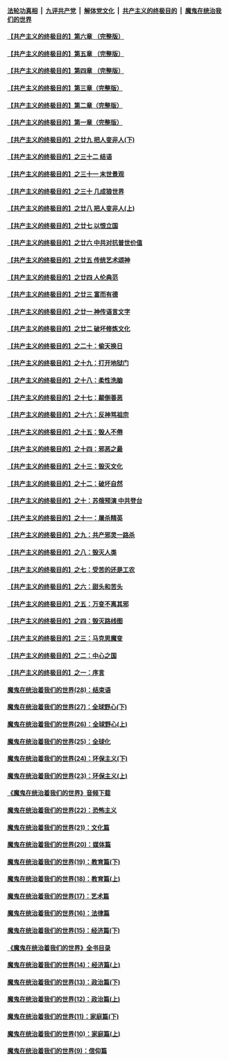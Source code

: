 

####  [法轮功真相](../../../../basic/blob/master/README.md?t=05211902) &nbsp;|&nbsp; [九评共产党](../../../../9ping.md/blob/master/README.md?t=05211902) &nbsp;|&nbsp; [解体党文化](../../../../jtdwh.md/blob/master/README.md?t=05211902)  &nbsp;|&nbsp; [共产主义的终极目的](../../../../gczydzjmd.md/blob/master/README.md?t=05211902) &nbsp;|&nbsp; [魔鬼在统治我们的世界](../../../../mgztzwmdsj.md/blob/master/README.md?t=05211902) 

#### [【共产主义的终极目的】第六章 （完整版）](../pages/nsc422/n11428913.md?t=05211902) 

#### [【共产主义的终极目的】第五章 （完整版）](../pages/nsc422/n11428912.md?t=05211902) 

#### [【共产主义的终极目的】第四章 （完整版）](../pages/nsc422/n11428907.md?t=05211902) 

#### [【共产主义的终极目的】第三章（完整版）](../pages/nsc422/n11428848.md?t=05211902) 

#### [【共产主义的终极目的】第二章（完整版）](../pages/nsc422/n11428831.md?t=05211902) 

#### [【共产主义的终极目的】第一章（完整版）](../pages/nsc422/n11417651.md?t=05211902) 

#### [【共产主义的终极目的】之廿九 把人变非人(下)](../pages/nsc422/n11344140.md?t=05211902) 

#### [【共产主义的终极目的】之三十二 结语](../pages/nsc422/n11360535.md?t=05211902) 

#### [【共产主义的终极目的】之三十一 末世景观](../pages/nsc422/n11351129.md?t=05211902) 

#### [【共产主义的终极目的】之三十 几成狼世界](../pages/nsc422/n11348280.md?t=05211902) 

#### [【共产主义的终极目的】之廿八 把人变非人(上)](../pages/nsc422/n11340492.md?t=05211902) 

#### [【共产主义的终极目的】之廿七 以恨立国](../pages/nsc422/n11336944.md?t=05211902) 

#### [【共产主义的终极目的】之廿六 中共对抗普世价值](../pages/nsc422/n11324785.md?t=05211902) 

#### [【共产主义的终极目的】之廿五 传统艺术颂神](../pages/nsc422/n11296396.md?t=05211902) 

#### [【共产主义的终极目的】之廿四 人伦典范](../pages/nsc422/n11296397.md?t=05211902) 

#### [【共产主义的终极目的】之廿三 富而有德](../pages/nsc422/n11283598.md?t=05211902) 

#### [【共产主义的终极目的】之廿一 神传语言文字](../pages/nsc422/n11263265.md?t=05211902) 

#### [【共产主义的终极目的】之廿二 破坏修炼文化](../pages/nsc422/n11245728.md?t=05211902) 

#### [【共产主义的终极目的】之二十：偷天换日](../pages/nsc422/n11238846.md?t=05211902) 

#### [【共产主义的终极目的】之十九：打开地狱门](../pages/nsc422/n11206376.md?t=05211902) 

#### [【共产主义的终极目的】之十八：柔性洗脑](../pages/nsc422/n11199994.md?t=05211902) 

#### [【共产主义的终极目的】之十七：颠倒善恶](../pages/nsc422/n11179782.md?t=05211902) 

#### [【共产主义的终极目的】之十六：反神骂祖宗](../pages/nsc422/n11166798.md?t=05211902) 

#### [【共产主义的终极目的】之十五：毁人不倦](../pages/nsc422/n11166792.md?t=05211902) 

#### [【共产主义的终极目的】之十四：邪恶之最](../pages/nsc422/n11150249.md?t=05211902) 

#### [【共产主义的终极目的】之十三：毁灭文化](../pages/nsc422/n11135227.md?t=05211902) 

#### [【共产主义的终极目的】之十二：破坏自然](../pages/nsc422/n11135214.md?t=05211902) 

#### [【共产主义的终极目的】之十：苏俄预演 中共登台](../pages/nsc422/n11118424.md?t=05211902) 

#### [【共产主义的终极目的】之十一：屠杀精英](../pages/nsc422/n11118442.md?t=05211902) 

#### [【共产主义的终极目的】之九：共产邪灵一路杀](../pages/nsc422/n11114139.md?t=05211902) 

#### [【共产主义的终极目的】之八：毁灭人类](../pages/nsc422/n11108503.md?t=05211902) 

#### [【共产主义的终极目的】之七：受苦的还是工农](../pages/nsc422/n11101809.md?t=05211902) 

#### [【共产主义的终极目的】之六：甜头和苦头](../pages/nsc422/n11096971.md?t=05211902) 

#### [【共产主义的终极目的】之五：万变不离其邪](../pages/nsc422/n11091285.md?t=05211902) 

#### [【共产主义的终极目的】之四：毁灭路线图](../pages/nsc422/n11086284.md?t=05211902) 

#### [【共产主义的终极目的】之三：马克思魔变](../pages/nsc422/n11061941.md?t=05211902) 

#### [【共产主义的终极目的】之二：中心之国](../pages/nsc422/n11047728.md?t=05211902) 

#### [【共产主义的终极目的】之一：序言](../pages/nsc422/n11086077.md?t=05211902) 

#### [魔鬼在统治着我们的世界(28)：结束语](../pages/nsc422/n10936246.md?t=05211902) 

#### [魔鬼在统治着我们的世界(27)：全球野心(下)](../pages/nsc422/n10928319.md?t=05211902) 

#### [魔鬼在统治着我们的世界(26)：全球野心(上)](../pages/nsc422/n10900318.md?t=05211902) 

#### [魔鬼在统治着我们的世界(25)：全球化](../pages/nsc422/n10788205.md?t=05211902) 

#### [魔鬼在统治着我们的世界(24)：环保主义(下)](../pages/nsc422/n10695307.md?t=05211902) 

#### [魔鬼在统治着我们的世界(23)：环保主义(上)](../pages/nsc422/n10688613.md?t=05211902) 

#### [《魔鬼在统治着我们的世界》音频下载](../pages/nsc422/n10635553.md?t=05211902) 

#### [魔鬼在统治着我们的世界(22)：恐怖主义](../pages/nsc422/n10614727.md?t=05211902) 

#### [魔鬼在统治着我们的世界(21)：文化篇](../pages/nsc422/n10597706.md?t=05211902) 

#### [魔鬼在统治着我们的世界(20)：媒体篇](../pages/nsc422/n10586579.md?t=05211902) 

#### [魔鬼在统治着我们的世界(19)：教育篇(下)](../pages/nsc422/n10564808.md?t=05211902) 

#### [魔鬼在统治着我们的世界(18)：教育篇(上)](../pages/nsc422/n10526970.md?t=05211902) 

#### [魔鬼在统治着我们的世界(17)：艺术篇](../pages/nsc422/n10499093.md?t=05211902) 

#### [魔鬼在统治着我们的世界(16)：法律篇](../pages/nsc422/n10485969.md?t=05211902) 

#### [魔鬼在统治着我们的世界(15)：经济篇(下)](../pages/nsc422/n10469975.md?t=05211902) 

#### [《魔鬼在统治着我们的世界》全书目录](../pages/nsc422/n10464261.md?t=05211902) 

#### [魔鬼在统治着我们的世界(14)：经济篇(上)](../pages/nsc422/n10457370.md?t=05211902) 

#### [魔鬼在统治着我们的世界(13)：政治篇(下)](../pages/nsc422/n10448270.md?t=05211902) 

#### [魔鬼在统治着我们的世界(12)：政治篇(上)](../pages/nsc422/n10444576.md?t=05211902) 

#### [魔鬼在统治着我们的世界(11)：家庭篇(下)](../pages/nsc422/n10440961.md?t=05211902) 

#### [魔鬼在统治着我们的世界(10)：家庭篇(上)](../pages/nsc422/n10435448.md?t=05211902) 

#### [魔鬼在统治着我们的世界(9)：信仰篇](../pages/nsc422/n10432159.md?t=05211902) 

